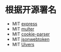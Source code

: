 # 根据开源署名
- MIT [express](https://github.com/expressjs/express)
- MIT [multer](https://github.com/expressjs/multer)
- MIT [cookie-parser](https://github.com/expressjs/cookie-parser)
- MIT [jsonwebtoken](https://github.com/auth0/node-jsonwebtoken)
- MIT [Uivers](https://uiverse.io/)